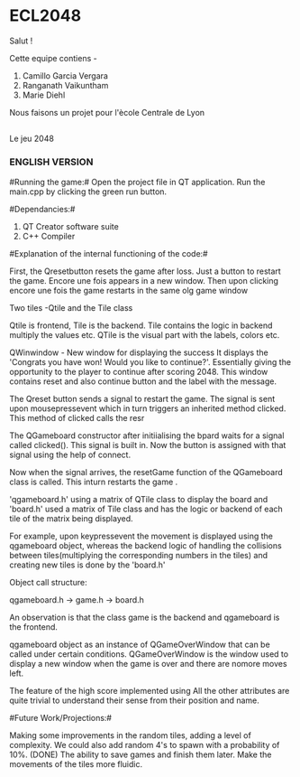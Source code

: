 # ECL2048

Salut !

Cette equipe contiens -

1. Camillo Garcia Vergara
2. Ranganath Vaikuntham
3. Marie Diehl

Nous faisons un projet pour l'ècole Centrale de Lyon

##
Le jeu 2048

### ENGLISH VERSION ###

#Running the game:#
Open the project file in QT application.
Run the main.cpp by clicking the green run button.

#Dependancies:#
1. QT Creator software suite
2. C++ Compiler

#Explanation of the internal functioning of the code:#

First, the Qresetbutton resets the game after loss.
Just a button to restart the game.
Encore une fois appears in a new window.
Then upon clicking encore une fois the game restarts in the same olg game window


Two tiles -Qtile and the Tile class

Qtile is frontend, Tile is the  backend.
Tile contains the logic in backend multiply the values etc.
QTile is the visual part with the labels, colors etc.

QWinwindow - New window for displaying the success
It displays the 'Congrats you have won! Would you like to continue?'.
Essentially giving the opportunity to the player to continue after scoring 2048.
This window contains reset and also continue button and the label with the message.

The Qreset button sends a signal to restart the game.
The signal is sent upon mousepressevent which in turn triggers 
an inherited method clicked.
This method  of clicked calls the resr

The QGameboard constructor after initiialising the bpard waits for a signal called clicked().
This signal is built in. 
Now the button is assigned with that signal using the help of connect.

Now when the signal arrives, the resetGame function of the QGameboard class is called.
This inturn restarts the game .

'qgameboard.h' using a matrix of QTile class to display the board and 
'board.h' used a matrix of Tile class and has the logic or backend of
each tile of the matrix being displayed.

For example, upon keypressevent the movement is displayed using the qgameboard object,
whereas the backend logic of handling the collisions between tiles(multiplying the corresponding
numbers in the tiles) and creating new tiles is done by the 'board.h' 

Object call structure:

qgameboard.h -> game.h -> board.h
 
An observation is that the class game is the backend and qgameboard is the frontend.

qgameboard object as an instance of QGameOverWindow that can be called under certain conditions.
QGameOverWindow is the window used to display a new window when the game is over and there are nomore moves left.

The feature of the high score implemented using 
All the other attributes are quite trivial to understand their sense from their position and name.
 
#Future Work/Projections:#

Making some improvements in the random tiles, adding a level of complexity.
We could also add random 4's to spawn with a probability of 10%. (DONE)
The ability to save games and finish them later.
Make the movements of the tiles more fluidic. 

